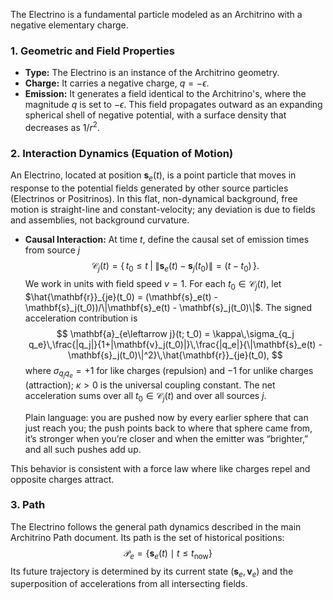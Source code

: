The Electrino is a fundamental particle modeled as an Architrino with a negative elementary charge.

### **1. Geometric and Field Properties**

-   **Type:** The Electrino is an instance of the Architrino geometry.
-   **Charge:** It carries a negative charge, $q = -\epsilon$.
-   **Emission:** It generates a field identical to the Architrino's, where the magnitude $q$ is set to $-\epsilon$. This field propagates outward as an expanding spherical shell of negative potential, with a surface density that decreases as $1/r^2$.

### **2. Interaction Dynamics (Equation of Motion)**

An Electrino, located at position $\mathbf{s}_e(t)$, is a point particle that moves in response to the potential fields generated by other source particles (Electrinos or Positrinos). In this flat, non-dynamical background, free motion is straight-line and constant-velocity; any deviation is due to fields and assemblies, not background curvature.

-   **Causal Interaction:** At time $t$, define the causal set of emission times from source $j$
    $$
    \mathcal{C}_j(t) = \big\{\, t_0 \le t \;\big|\; \|\mathbf{s}_e(t) - \mathbf{s}_j(t_0)\| = (t - t_0) \,\big\}.
    $$
    We work in units with field speed $v=1$.
    For each $t_0 \in \mathcal{C}_j(t)$, let $\hat{\mathbf{r}}_{je}(t_0) = (\mathbf{s}_e(t) - \mathbf{s}_j(t_0))/\|\mathbf{s}_e(t) - \mathbf{s}_j(t_0)\|$. The signed acceleration contribution is
    $$
    \mathbf{a}_{e\leftarrow j}(t; t_0) = \kappa\,\sigma_{q_j q_e}\,\frac{|q_j|}{1+|\mathbf{v}_j(t_0)|}\,\frac{|q_e|}{\|\mathbf{s}_e(t) - \mathbf{s}_j(t_0)\|^2}\,\hat{\mathbf{r}}_{je}(t_0),
    $$
    where $\sigma_{q_j q_e}=+1$ for like charges (repulsion) and $-1$ for unlike charges (attraction); $\kappa>0$ is the universal coupling constant. The net acceleration sums over all $t_0 \in \mathcal{C}_j(t)$ and over all sources $j$.

    Plain language: you are pushed now by every earlier sphere that can just reach you; the push points back to where that sphere came from, it’s stronger when you’re closer and when the emitter was “brighter,” and all such pushes add up.

This behavior is consistent with a force law where like charges repel and opposite charges attract.

### **3. Path**

The Electrino follows the general path dynamics described in the main Architrino Path document. Its path is the set of historical positions:
$$
\mathcal{P}_e = \{ \mathbf{s}_e(t) \mid t \le t_{\text{now}} \}
$$
Its future trajectory is determined by its current state $(\mathbf{s}_e, \mathbf{v}_e)$ and the superposition of accelerations from all intersecting fields.
